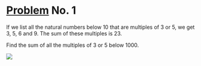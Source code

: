 # [Problem](https://projecteuler.net/problem=1) No. 1

If we list all the natural numbers below 10 that are multiples of 3 or 5, we get 3, 5, 6 and 9. The sum of these multiples is 23.

Find the sum of all the multiples of 3 or 5 below 1000.

[![](https://mermaid.ink/img/eyJjb2RlIjoic3RhdGVEaWFncmFtLXYyXG4gICAgWypdIC0tPiBpbnRfbXVsdGlwbGVzXG4gICAgaW50X211bHRpcGxlcyAtLT4gZm9yX2xvb3BcbiAgICBmb3JfbG9vcCAtLT4gaWZfY29uZGl0aW9uXG4gICAgaWZfY29uZGl0aW9uIC0tPiB0cnVlXG4gICAgaWZfY29uZGl0aW9uIC0tPiBmYWxzZVxuICAgIHRydWUgLS0-ICsrXG4gICAgZmFsc2UgLS0-IFByaW50X2ZpbmFsX3ZhbHVlXG4gICAgUHJpbnRfZmluYWxfdmFsdWUgLS0-IFsqXVxuICAgICsrIC0tPiBpbnRfbXVsdGlwbGVzIiwibWVybWFpZCI6e30sInVwZGF0ZUVkaXRvciI6ZmFsc2V9)](https://mermaid-js.github.io/mermaid-live-editor/#/edit/eyJjb2RlIjoic3RhdGVEaWFncmFtLXYyXG4gICAgWypdIC0tPiBpbnRfbXVsdGlwbGVzXG4gICAgaW50X211bHRpcGxlcyAtLT4gZm9yX2xvb3BcbiAgICBmb3JfbG9vcCAtLT4gaWZfY29uZGl0aW9uXG4gICAgaWZfY29uZGl0aW9uIC0tPiB0cnVlXG4gICAgaWZfY29uZGl0aW9uIC0tPiBmYWxzZVxuICAgIHRydWUgLS0-ICsrXG4gICAgZmFsc2UgLS0-IFByaW50X2ZpbmFsX3ZhbHVlXG4gICAgUHJpbnRfZmluYWxfdmFsdWUgLS0-IFsqXVxuICAgICsrIC0tPiBpbnRfbXVsdGlwbGVzIiwibWVybWFpZCI6e30sInVwZGF0ZUVkaXRvciI6ZmFsc2V9)

